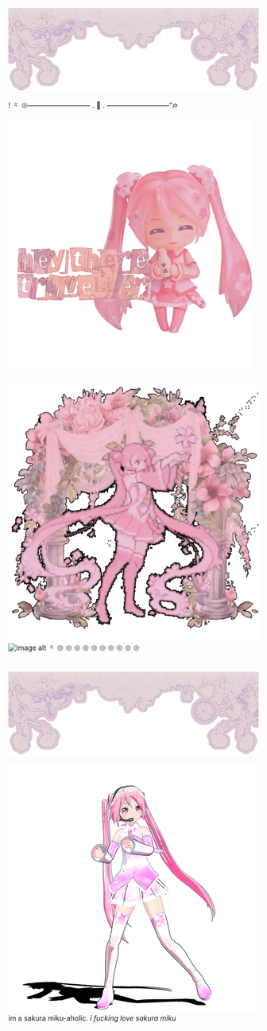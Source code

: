 ![image alt](https://github.com/Americxne-101/Americxne-101/blob/0779b79da45fd456ca911389308ed2cee5b56a7c/Untitled463_20251025122515.png)


! ⺀ 𑁍————————— . 🌸 . —————————"ᰍ 


   ![image alt](https://github.com/Americxne-101/Americxne-101/blob/aff4fe8aaa8e2126daa7eccc25102e112b996cae/Untitled465_20251025215210.png)


![image alt](https://github.com/Americxne-101/Americxne-101/blob/15555b5216befd494563e15aaa2af5bdaeea1890/f4a7820998674fec96e5fd4db7beefa3.gif)
     ![image alt](https://hits.sh/github.com/Americxne-101/Petals.svg?style=flat-square&label=Petals&extraCount=250&color=c681b9&labelColor=d0cae4)
    ⺀ 𑁍 𑁍 𑁍 𑁍 𑁍 𑁍 𑁍 𑁍 𑁍 𑁍 
       


























#
![image alt](https://github.com/Americxne-101/Americxne-101/blob/0779b79da45fd456ca911389308ed2cee5b56a7c/Untitled463_20251025122515.png)

![image alt](https://github.com/Americxne-101/Americxne-101/blob/e277bb3184bff78342cf373d217c8112bc52697e/27dec195678b1ae66056615064201de5.gif)
        im a sakura miku-aholic. _i fucking love sakura miku_
